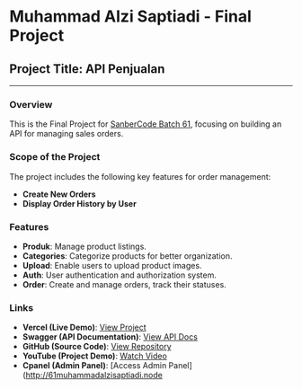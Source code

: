 # Muhammad Alzi Saptiadi - Final Project

## Project Title: API Penjualan

---

### **Overview**
This is the Final Project for [SanberCode Batch 61](https://sanberbe61.vercel.app/), focusing on building an API for managing sales orders.

### **Scope of the Project**
The project includes the following key features for order management:
- **Create New Orders**
- **Display Order History by User**

### **Features**
- **Produk**: Manage product listings.
- **Categories**: Categorize products for better organization.
- **Upload**: Enable users to upload product images.
- **Auth**: User authentication and authorization system.
- **Order**: Create and manage orders, track their statuses.

### **Links**
- **Vercel (Live Demo)**: [View Project](https://sanberbe61-m-alzi-saptiadi.vercel.app)
- **Swagger (API Documentation)**: [View API Docs](https://sanberbe61-m-alzi-saptiadi.vercel.app/docs/)
- **GitHub (Source Code)**: [View Repository](https://github.com/Alzisptd/sanberbe61-M_ALZI_SAPTIADI/)
- **YouTube (Project Demo)**: [Watch Video](https://www.youtube.com/watch?v=NzkkeYdvazk)
- **Cpanel (Admin Panel)**: [Access Admin Panel](http://61muhammadalzisaptiadi.node

